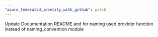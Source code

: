 ```yaml
---
"azure_federated_identity_with_github": patch
---
```


Update Documentation README and for naming used provider function instead of naming_convention module
